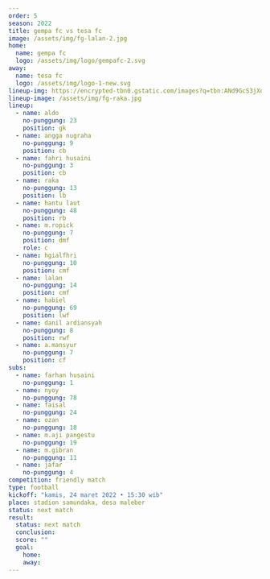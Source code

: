 ```yaml
---
order: 5
season: 2022
title: gempa fc vs tesa fc
image: /assets/img/fg-lalan-2.jpg
home:
  name: gempa fc
  logo: /assets/img/logo/gempafc-2.svg
away:
  name: tesa fc
  logo: /assets/img/logo-1-new.svg
lineup-img: https://encrypted-tbn0.gstatic.com/images?q=tbn:ANd9GcS3jXq0gzpnLc4bBAE_icBzU6q1nLlgZAmfXg&usqp=CAU
lineup-image: /assets/img/fg-raka.jpg
lineup:
  - name: aldo
    no-punggung: 23
    position: gk
  - name: angga nugraha
    no-punggung: 9
    position: cb
  - name: fahri husaini
    no-punggung: 3
    position: cb
  - name: raka
    no-punggung: 13
    position: lb
  - name: hantu laut
    no-punggung: 48
    position: rb
  - name: m.ropick
    no-punggung: 7
    position: dmf
    role: c
  - name: hgialfhri
    no-punggung: 10
    position: cmf
  - name: lalan
    no-punggung: 14
    position: cmf
  - name: habiel
    no-punggung: 69
    position: lwf
  - name: danil ardiansyah
    no-punggung: 8
    position: rwf
  - name: a.mansyur
    no-punggung: 7
    position: cf
subs:
  - name: farhan husaini
    no-punggung: 1
  - name: nyoy
    no-punggung: 78
  - name: faisal
    no-punggung: 24
  - name: ozan
    no-punggung: 18
  - name: m.aji pangestu
    no-punggung: 19
  - name: m.gibran
    no-punggung: 11
  - name: jafar
    no-punggung: 4
competition: friendly match
type: football 
kickoff: "kamis, 24 maret 2022 • 15:30 wib"
place: stadion samundaka, desa maleber
status: next match
result:
  status: next match
  conclusion: 
  score: ""
  goal: 
    home:
    away:
---
```

